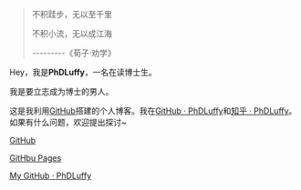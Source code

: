 > 不积跬步，无以至千里
>
> 不积小流，无以成江海
>
> ---------《荀子·劝学》

Hey，我是**PhDLuffy**，一名在读博士生。

我是要立志成为博士的男人。

这是我利用[GitHub](https://pages.github.com/)搭建的个人博客。我在[GitHub · PhDLuffy](https://github.com/PhDLuffy)和[知乎 · PhDLuffy](https://www.zhihu.com/people/PhDLuffy)。如果有什么问题，欢迎提出探讨~

[GitHub](https://github.com)

[GitHbu Pages](https://pages.github.com/)

[My GitHub · PhDLuffy](https://PhDLuffy.github.io)

